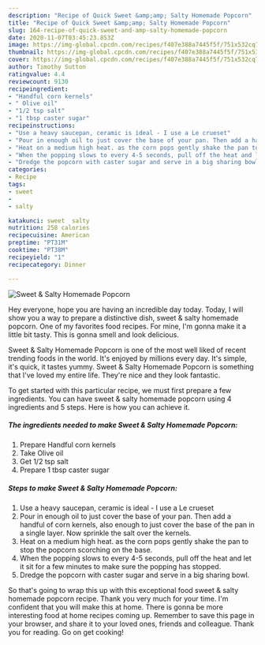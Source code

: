 ```yaml
---
description: "Recipe of Quick Sweet &amp;amp; Salty Homemade Popcorn"
title: "Recipe of Quick Sweet &amp;amp; Salty Homemade Popcorn"
slug: 164-recipe-of-quick-sweet-and-amp-salty-homemade-popcorn
date: 2020-11-07T03:45:23.853Z
image: https://img-global.cpcdn.com/recipes/f407e388a7445f5f/751x532cq70/sweet-salty-homemade-popcorn-recipe-main-photo.jpg
thumbnail: https://img-global.cpcdn.com/recipes/f407e388a7445f5f/751x532cq70/sweet-salty-homemade-popcorn-recipe-main-photo.jpg
cover: https://img-global.cpcdn.com/recipes/f407e388a7445f5f/751x532cq70/sweet-salty-homemade-popcorn-recipe-main-photo.jpg
author: Timothy Sutton
ratingvalue: 4.4
reviewcount: 9130
recipeingredient:
- "Handful corn kernels"
- " Olive oil"
- "1/2 tsp salt"
- "1 tbsp caster sugar"
recipeinstructions:
- "Use a heavy saucepan, ceramic is ideal - I use a Le crueset"
- "Pour in enough oil to just cover the base of your pan. Then add a handful of corn kernels, also enough to just cover the base of the pan in a single layer. Now sprinkle the salt over the kernels."
- "Heat on a medium high heat. as the corn pops gently shake the pan to stop the popcorn scorching on the base."
- "When the popping slows to every 4-5 seconds, pull off the heat and let it sit for a few minutes to make sure the popping has stopped."
- "Dredge the popcorn with caster sugar and serve in a big sharing bowl."
categories:
- Recipe
tags:
- sweet
- 
- salty

katakunci: sweet  salty 
nutrition: 258 calories
recipecuisine: American
preptime: "PT31M"
cooktime: "PT38M"
recipeyield: "1"
recipecategory: Dinner

---
```



![Sweet &amp; Salty Homemade Popcorn](https://img-global.cpcdn.com/recipes/f407e388a7445f5f/751x532cq70/sweet-salty-homemade-popcorn-recipe-main-photo.jpg)

Hey everyone, hope you are having an incredible day today. Today, I will show you a way to prepare a distinctive dish, sweet &amp; salty homemade popcorn. One of my favorites food recipes. For mine, I'm gonna make it a little bit tasty. This is gonna smell and look delicious.

Sweet &amp; Salty Homemade Popcorn is one of the most well liked of recent trending foods in the world. It's enjoyed by millions every day. It's simple, it's quick, it tastes yummy. Sweet &amp; Salty Homemade Popcorn is something that I've loved my entire life. They're nice and they look fantastic.




To get started with this particular recipe, we must first prepare a few ingredients. You can have sweet &amp; salty homemade popcorn using 4 ingredients and 5 steps. Here is how you can achieve it.

<!--inarticleads1-->

##### The ingredients needed to make Sweet &amp; Salty Homemade Popcorn:

1. Prepare Handful corn kernels
1. Take  Olive oil
1. Get 1/2 tsp salt
1. Prepare 1 tbsp caster sugar




<!--inarticleads2-->

##### Steps to make Sweet &amp; Salty Homemade Popcorn:

1. Use a heavy saucepan, ceramic is ideal - I use a Le crueset
1. Pour in enough oil to just cover the base of your pan. Then add a handful of corn kernels, also enough to just cover the base of the pan in a single layer. Now sprinkle the salt over the kernels.
1. Heat on a medium high heat. as the corn pops gently shake the pan to stop the popcorn scorching on the base.
1. When the popping slows to every 4-5 seconds, pull off the heat and let it sit for a few minutes to make sure the popping has stopped.
1. Dredge the popcorn with caster sugar and serve in a big sharing bowl.




So that's going to wrap this up with this exceptional food sweet &amp; salty homemade popcorn recipe. Thank you very much for your time. I'm confident that you will make this at home. There is gonna be more interesting food at home recipes coming up. Remember to save this page in your browser, and share it to your loved ones, friends and colleague. Thank you for reading. Go on get cooking!
